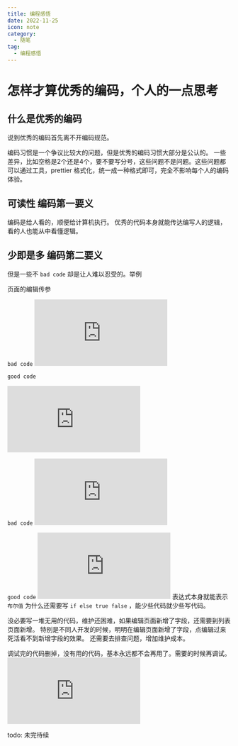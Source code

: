 ```yaml
---
title: 编程感悟
date: 2022-11-25
icon: note
category:
  - 随笔
tag:
  - 编程感悟
---
```

# 怎样才算优秀的编码，个人的一点思考

## 什么是优秀的编码

说到优秀的编码首先离不开编码规范。

编码习惯是一个争议比较大的问题，但是优秀的编码习惯大部分是公认的。
一些差异，比如空格是2个还是4个，要不要写分号，这些问题不是问题。这些问题都可以通过工具，prettier 格式化，统一成一种格式即可，完全不影响每个人的编码体验。


## 可读性 编码第一要义

编码是给人看的，顺便给计算机执行。
优秀的代码本身就能传达编写人的逻辑，看的人也能从中看懂逻辑。

## 少即是多 编码第二要义

但是一些不 `bad code` 却是让人难以忍受的。举例

页面的编辑传参

`bad code`
![](http://172.16.4.44:18080/server/index.php?s=/api/attachment/visitFile&sign=ae75642447482878b2149034d1555a9f)


`good code`

![](http://172.16.4.44:18080/server/index.php?s=/api/attachment/visitFile&sign=58c8b8caa5546dafec4de1c897233410)

`bad code`
![](http://172.16.4.44:18080/server/index.php?s=/api/attachment/visitFile&sign=318aa32befa33b11a5b82e92dd213774)

`good code`
![](http://172.16.4.44:18080/server/index.php?s=/api/attachment/visitFile&sign=e39d3cb803ec52c875aa652d8265bf89)
表达式本身就能表示 `布尔值` 为什么还需要写 `if else true false` ，能少些代码就少些写代码。


没必要写一堆无用的代码，维护还困难，如果编辑页面新增了字段，还需要到列表页面新增。
特别是不同人开发的时候，明明在编辑页面新增了字段，点编辑过来死活看不到新增字段的效果。
还需要去排查问题，增加维护成本。





调试完的代码删掉，没有用的代码，基本永远都不会再用了。需要的时候再调试。
![](http://172.16.4.44:18080/server/index.php?s=/api/attachment/visitFile&sign=a0e3dc0ec328289a1c22df72746fdcdd)

todo: 未完待续
